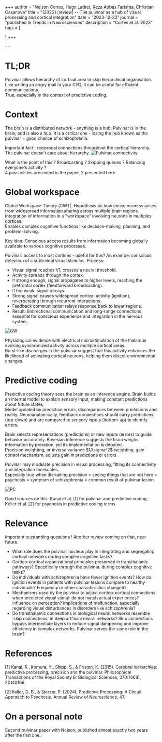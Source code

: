 +++
author = "Nelson Cortes, Hugo Ladret, Reza Abbas Farishta, Christian Casanova"
title = "[2023] [review] -- The pulvinar as a hub of visual processing and cortical integration"
date = "2023-12-23"
journal = "published in Trends in Neurosciences"
description = "Cortes et al. 2023"
tags = [

]
+++

[<i class="fa-solid fa-book"></i>](https://www.cell.com/trends/neurosciences/fulltext/S0166-2236(23)00270-9) - [<i class="fa-solid fa-file-pdf"></i>](https://hugoladret.github.io/publications/cortes_et_al_review.pdf) - [<i class="fa-solid fa-quote-left"></i>](https://scholar.google.com/scholar?hl=en&as_sdt=0%2C5&q=the+pulvinar+as+a+hub+of+visual+processing&oq=the+pulv#d=gs_cit&t=1717748135947&u=%2Fscholar%3Fq%3Dinfo%3AzGnPca2BELEJ%3Ascholar.google.com%2F%26output%3Dcite%26scirp%3D1%26hl%3Dfr)

<!--more-->
# TL;DR
Pulvinar allows hierarchy of cortical area to skip hierarchical organisation.\
Like writing an angry mail to your CEO, it can be useful for efficient communications.\
True, especially in the context of predictive coding.


# Context
The brain is a distributed network - anything is a hub. Pulvinar is in the brain, and is also a hub. It is a critical one - losing the hub known as the pulvinar = good chance of schizophrenia. 

Important fact : reciprocal connections throughout the cortical hierarchy. The pulvinar doesn't care about hierarchy.
![Pulvinar connectivity](https://hugoladret.github.io/publications/imgs/cortes_et_al_review_1.jpg)

What is the point of this ? Broadcasting ? Skipping queues ? Balancing everyone's activity ?  
4 possibilities presented in the paper, 2 presented here.

# Global workspace 
Global Workspace Theory (GWT). Hypothesis on how consciousness arises from widespread information sharing across multiple brain regions. \
Integration of information in a "workspace" involving neurons in multiples cortices. \
Enables complex cognitive functions like decision-making, planning, and problem-solving. 

Key idea: Conscious access results from information becoming globally available to various cognitive processes.

Pulvinar: access to most cortices - useful for this? An exampe: conscious detection of a subliminal visual stimulus. Process:
* Visual signal reaches V1, crosses a neural threshold.
* Activity spreads through the cortex.
* If strong enough, signal propagates to higher levels, reaching the prefrontal cortex (feedforward broadcasting).
* If too weak, signal decays.
* Strong signal causes widespread cortical activity (ignition), reverberating through recurrent interactions.
* Feedback communication relays response back to lower regions.
* Result: Bidirectional communication and long-range connections essential for conscious experience and integration in the nervous system.

![GW](https://hugoladret.github.io/publications/imgs/cortes_et_al_review_2.jpg)

Physiological evidence with electrical microstimulation of the thalamus evoking synchronized activity across multiple cortical areas.    
Burst-like discharges in the pulvinar suggest that this activity enhances the likelihood of activating cortical neurons, helping them detect environmental changes.

# Predictive coding 
Predictive coding theory sees the brain as an inference engine. Brain builds an internal model to explain sensory input, making constant predictions about future states.  
Model updated by prediction errors, discrepancies between predictions and reality. Neuroanatomically, feedback connections should carry predictions (top-down) and are compared to sensory inputs (bottom-up) to identify errors. 

Brain selects representations (predictions) or new inputs (errors) to guide behavior accurately. Bayesian inference suggests the brain weighs information by precision, yet its implementation is debated.  
Precision weighting, or inverse variance \$1/\sigma^2\$ weighting, gain control mechanism, adjusts gain in predictions or errors.  

Pulvinar may modulate precision in visual processing, fitting its connectivity and integration timescales.   
Especially true when disrupting precision = seeing things that are not here = psychosis = symptom of schizophrenia = common result of pulvinar lesion.

![PC](https://hugoladret.github.io/publications/imgs/cortes_et_al_review_3.jpg)

Good sources on this: Kanai et al. [1] for pulvinar and predictive coding; Keller et al. [2] for psychosis in predictive coding terms.
# Relevance
Important outstanding questions ! Another review coming on that, near future.

* What role does the pulvinar nucleus play in integrating and segregating cortical networks during complex cognitive tasks?
* Cortico-cortical organizational principles preserved in transthalamic pathways? Specifically through the pulvinar, during complex cognitive tasks?
* Do individuals with schizophrenia have fewer ignition events? How do ignition events in patients with pulvinar lesions compare to healthy individuals? Frequency or other characteristics changed?
* Mechanisms used by the pulvinar to adjust cortico-cortical connections when predicted visual stimuli do not match actual experiences? Influence on perception? Implications of malfunction, especially regarding visual disturbances in disorders like schizophrenia?
* Do transthalamic connections in biological neural networks resemble 'skip connections' in deep artificial neural networks? Skip connections bypass intermediate layers to reduce signal dampening and improve efficiency in complex networks. Pulvinar serves the same role in the brain? 


# References 
[1] Kanai, R., Komura, Y., Shipp, S., & Friston, K. (2015). Cerebral hierarchies: predictive processing, precision and the pulvinar. Philosophical Transactions of the Royal Society B: Biological Sciences, 370(1668), 20140169.

[2] Keller, G. B., & Sterzer, P. (2024). Predictive Processing: A Circuit Approach to Psychosis. Annual Review of Neuroscience, 47.


# On a personal note
Second pulvinar paper with Nelson, published almost exactly two years after the first one. 